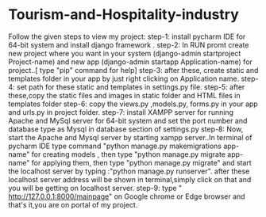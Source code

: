 # Tourism-and-Hospitality-industry
Follow the given steps to view my project:
step-1: install pycharm IDE for 64-bit system and install django framework .
step-2: In RUN promt create new project where you want in your system (django-admin startproject Project-name) and new app (django-admin startapp Application-name) for project..[ type "pip" command for help]
step-3: after these, create static and templates folder in your app by just right clicking on Application name.
step-4: set path for these static and templates in settings.py file.
step-5: after these,copy the static files and images in static folder and HTML files in templates folder
step-6: copy the views.py ,models.py, forms.py in your app and urls.py in project folder.
step-7: install XAMPP server for running Apache and MySql server for 64-bit system and set the port number and database type as Mysql in database section of settings.py 
step-8: Now, start the Apache and Mysql server by starting xampp server..In terminal of pycharm IDE type command "python manage.py makemigrations app-name" for creating models , then type "python manage.py    migrate app-name" for applying them, then type "python manage.py migrate" and start the localhost server by typing :"python manage.py runserver".  after these localhost server address will be shown in terminal,simply click on that and you will be getting on localhost server.
step-9: type " http://127.0.0.1:8000/mainpage" on Google chrome or Edge browser and that's it,you are on portal of my project.
